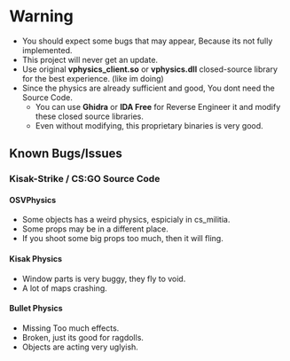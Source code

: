 # Warning
* You should expect some bugs that may appear, Because its not fully implemented.
* This project will never get an update.
* Use original **vphysics_client.so** or **vphysics.dll** closed-source library for the best experience. (like im doing)
* Since the physics are already sufficient and good, You dont need the Source Code.
   * You can use **Ghidra** or **IDA Free** for Reverse Engineer it and modify these closed source libraries.
   * Even without modifying, this proprietary binaries is very good.
 
## Known Bugs/Issues

### Kisak-Strike / CS:GO Source Code

#### OSVPhysics
* Some objects has a weird physics, espicialy in cs_militia.
* Some props may be in a different place.
* If you shoot some big props too much, then it will fling.

#### Kisak Physics
* Window parts is very buggy, they fly to void.
* A lot of maps crashing.

#### Bullet Physics
* Missing Too much effects.
* Broken, just its good for ragdolls.
* Objects are acting very uglyish.
